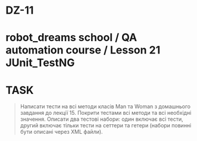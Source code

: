 # DZ-11
robot_dreams school / QA automation course / Lesson 21 JUnit_TestNG
=====================
TASK
====================
 > Написати тести на всі методи класів Man та Woman з домашнього завдання до лекції 15.
 > Покрити тестами всі методи та всі необхідні значення.
 > Описати два тестові набори: один включає всі тести, другий включає тільки тести на сеттери та гетери (набори повинні бути описані через XML файли).
